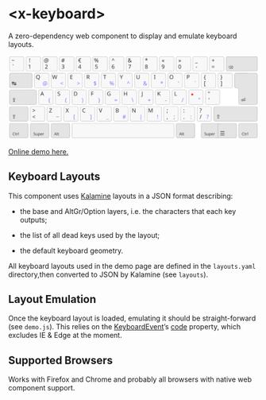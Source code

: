 &lt;x-keyboard&gt;
================================================================================

A zero-dependency web component to display and emulate keyboard layouts.

![screenshot](keyboard.svg)

[Online demo here.](https://fabi1cazenave.github.io/x-keyboard/)


Keyboard Layouts
--------------------------------------------------------------------------------

This component uses [Kalamine][1] layouts in a JSON format describing:

- the base and AltGr/Option layers, i.e. the characters that each key outputs;
- the list of all dead keys used by the layout;
- the default keyboard geometry.

  [1]: https://github.com/fabi1cazenave/kalamine/

All keyboard layouts used in the demo page are defined in the `layouts.yaml` directory,then converted to JSON by Kalamine (see `layouts`).


Layout Emulation
--------------------------------------------------------------------------------

Once the keyboard layout is loaded, emulating it should be straight-forward (see `demo.js`). This relies on the [KeyboardEvent][2]’s [code][3] property, which excludes IE & Edge at the moment.

  [2]: https://developer.mozilla.org/en-US/docs/Web/API/KeyboardEvent
  [3]: https://www.w3.org/TR/uievents-code/#code-value-tables


Supported Browsers
--------------------------------------------------------------------------------

Works with Firefox and Chrome and probably all browsers with native web component support.
